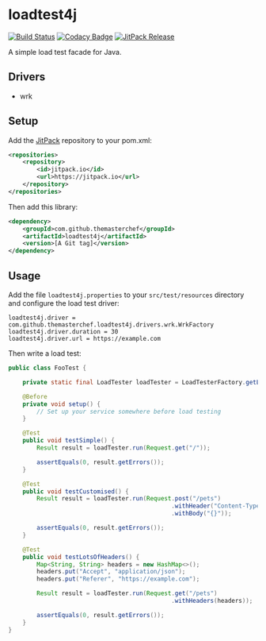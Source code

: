 # loadtest4j

[![Build Status](https://travis-ci.org/themasterchef/loadtest4j.svg?branch=master)](https://travis-ci.org/themasterchef/loadtest4j)
[![Codacy Badge](https://api.codacy.com/project/badge/Grade/0dedacd1b10941df95f08ebe0774e2be)](https://www.codacy.com/app/themasterchef/loadtest4j)
[![JitPack Release](https://jitpack.io/v/com.github.themasterchef/loadtest4j.svg)](https://jitpack.io/#com.github.themasterchef/loadtest4j)

A simple load test facade for Java.

## Drivers

* wrk

## Setup

Add the [JitPack](https://jitpack.io) repository to your pom.xml:

```xml
<repositories>
    <repository>
        <id>jitpack.io</id>
        <url>https://jitpack.io</url>
    </repository>
</repositories>
```

Then add this library:

```xml
<dependency>
    <groupId>com.github.themasterchef</groupId>
    <artifactId>loadtest4j</artifactId>
    <version>[A Git tag]</version>
</dependency>
```

## Usage

Add the file `loadtest4j.properties` to your `src/test/resources` directory and configure the load test driver:

```
loadtest4j.driver = com.github.themasterchef.loadtest4j.drivers.wrk.WrkFactory
loadtest4j.driver.duration = 30
loadtest4j.driver.url = https://example.com
```

Then write a load test:

```java
public class FooTest {

    private static final LoadTester loadTester = LoadTesterFactory.getLoadTester();

    @Before
    private void setup() {
        // Set up your service somewhere before load testing
    }

    @Test
    public void testSimple() {
        Result result = loadTester.run(Request.get("/"));

        assertEquals(0, result.getErrors());
    }

    @Test
    public void testCustomised() {
        Result result = loadTester.run(Request.post("/pets")
                                              .withHeader("Content-Type", "application/json")
                                              .withBody("{}"));

        assertEquals(0, result.getErrors());
    }

    @Test
    public void testLotsOfHeaders() {
        Map<String, String> headers = new HashMap<>();
        headers.put("Accept", "application/json");
        headers.put("Referer", "https://example.com");

        Result result = loadTester.run(Request.get("/pets")
                                              .withHeaders(headers));

        assertEquals(0, result.getErrors());
    }
}
```